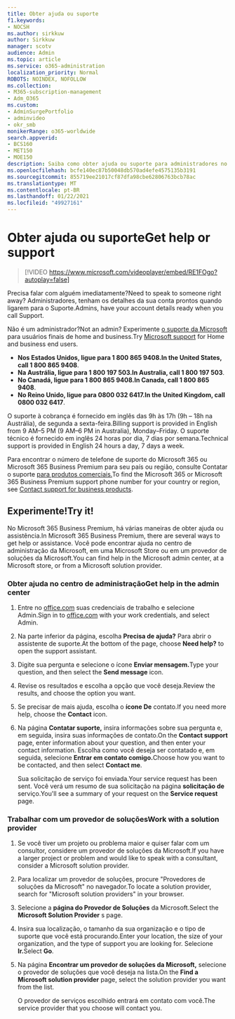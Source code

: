 ```yaml
---
title: Obter ajuda ou suporte
f1.keywords:
- NOCSH
ms.author: sirkkuw
author: Sirkkuw
manager: scotv
audience: Admin
ms.topic: article
ms.service: o365-administration
localization_priority: Normal
ROBOTS: NOINDEX, NOFOLLOW
ms.collection:
- M365-subscription-management
- Adm_O365
ms.custom:
- AdminSurgePortfolio
- adminvideo
- okr_smb
monikerRange: o365-worldwide
search.appverid:
- BCS160
- MET150
- MOE150
description: Saiba como obter ajuda ou suporte para administradores no Microsoft 365 Business Premium.
ms.openlocfilehash: bcfe140ec87b50048db570ad4efe4575135b3191
ms.sourcegitcommit: 855719ee21017cf87dfa98cbe62806763bcb78ac
ms.translationtype: MT
ms.contentlocale: pt-BR
ms.lasthandoff: 01/22/2021
ms.locfileid: "49927161"
---
```

# <a name="get-help-or-support"></a><span data-ttu-id="8958c-103">Obter ajuda ou suporte</span><span class="sxs-lookup"><span data-stu-id="8958c-103">Get help or support</span></span>

> [!VIDEO https://www.microsoft.com/videoplayer/embed/RE1FOgo?autoplay=false]

<span data-ttu-id="8958c-104">Precisa falar com alguém imediatamente?</span><span class="sxs-lookup"><span data-stu-id="8958c-104">Need to speak to someone right away?</span></span> <span data-ttu-id="8958c-105">Administradores, tenham os detalhes da sua conta prontos quando ligarem para o Suporte.</span><span class="sxs-lookup"><span data-stu-id="8958c-105">Admins, have your account details ready when you call Support.</span></span>

<span data-ttu-id="8958c-106">Não é um administrador?</span><span class="sxs-lookup"><span data-stu-id="8958c-106">Not an admin?</span></span> <span data-ttu-id="8958c-107">Experimente [o suporte da Microsoft](https://go.microsoft.com/fwlink/?linkid=860695) para usuários finais de home and business.</span><span class="sxs-lookup"><span data-stu-id="8958c-107">Try [Microsoft support](https://go.microsoft.com/fwlink/?linkid=860695) for Home and business end users.</span></span>

- <span data-ttu-id="8958c-108">**Nos Estados Unidos, ligue para 1 800 865 9408.**</span><span class="sxs-lookup"><span data-stu-id="8958c-108">**In the United States, call 1 800 865 9408**.</span></span>
- <span data-ttu-id="8958c-109">**Na Austrália, ligue para 1 800 197 503.**</span><span class="sxs-lookup"><span data-stu-id="8958c-109">**In Australia, call 1 800 197 503**.</span></span>
- <span data-ttu-id="8958c-110">**No Canadá, ligue para 1 800 865 9408.**</span><span class="sxs-lookup"><span data-stu-id="8958c-110">**In Canada, call 1 800 865 9408**.</span></span>
- <span data-ttu-id="8958c-111">**No Reino Unido, ligue para 0800 032 6417.**</span><span class="sxs-lookup"><span data-stu-id="8958c-111">**In the United Kingdom, call 0800 032 6417**.</span></span>

<span data-ttu-id="8958c-112">O suporte à cobrança é fornecido em inglês das 9h às 17h (9h – 18h na Austrália), de segunda a sexta-feira.</span><span class="sxs-lookup"><span data-stu-id="8958c-112">Billing support is provided in English from 9 AM–5 PM (9 AM–6 PM in Australia), Monday–Friday.</span></span>
<span data-ttu-id="8958c-113">O suporte técnico é fornecido em inglês 24 horas por dia, 7 dias por semana.</span><span class="sxs-lookup"><span data-stu-id="8958c-113">Technical support is provided in English 24 hours a day, 7 days a week.</span></span>

<span data-ttu-id="8958c-114">Para encontrar o número de telefone de suporte do Microsoft 365 ou Microsoft 365 Business Premium para seu país ou região, consulte Contatar o suporte [para produtos comerciais.](https://support.microsoft.com/office/32a17ca7-6fa0-4870-8a8d-e25ba4ccfd4b)</span><span class="sxs-lookup"><span data-stu-id="8958c-114">To find the Microsoft 365 or Microsoft 365 Business Premium support phone number for your country or region, see [Contact support for business products](https://support.microsoft.com/office/32a17ca7-6fa0-4870-8a8d-e25ba4ccfd4b).</span></span>

## <a name="try-it"></a><span data-ttu-id="8958c-115">Experimente!</span><span class="sxs-lookup"><span data-stu-id="8958c-115">Try it!</span></span>

<span data-ttu-id="8958c-116">No Microsoft 365 Business Premium, há várias maneiras de obter ajuda ou assistência.</span><span class="sxs-lookup"><span data-stu-id="8958c-116">In Microsoft 365 Business Premium, there are several ways to get help or assistance.</span></span> <span data-ttu-id="8958c-117">Você pode encontrar ajuda no centro de administração da Microsoft, em uma Microsoft Store ou em um provedor de soluções da Microsoft.</span><span class="sxs-lookup"><span data-stu-id="8958c-117">You can find help in the Microsoft admin center, at a Microsoft store, or from a Microsoft solution provider.</span></span>

### <a name="get-help-in-the-admin-center"></a><span data-ttu-id="8958c-118">Obter ajuda no centro de administração</span><span class="sxs-lookup"><span data-stu-id="8958c-118">Get help in the admin center</span></span>

1. <span data-ttu-id="8958c-119">Entre no [office.com](https://office.com) suas credenciais de trabalho e selecione Admin.</span><span class="sxs-lookup"><span data-stu-id="8958c-119">Sign in to [office.com](https://office.com) with your work credentials, and select Admin.</span></span>
1. <span data-ttu-id="8958c-120">Na parte inferior da página, escolha **Precisa de ajuda?** Para abrir o assistente de suporte.</span><span class="sxs-lookup"><span data-stu-id="8958c-120">At the bottom of the page, choose **Need help?** to open the support assistant.</span></span>
1. <span data-ttu-id="8958c-121">Digite sua pergunta e selecione o ícone **Enviar mensagem.**</span><span class="sxs-lookup"><span data-stu-id="8958c-121">Type your question, and then select the **Send message** icon.</span></span>
1. <span data-ttu-id="8958c-122">Revise os resultados e escolha a opção que você deseja.</span><span class="sxs-lookup"><span data-stu-id="8958c-122">Review the results, and choose the option you want.</span></span>
1. <span data-ttu-id="8958c-123">Se precisar de mais ajuda, escolha o **ícone De** contato.</span><span class="sxs-lookup"><span data-stu-id="8958c-123">If you need more help, choose the **Contact** icon.</span></span>
1. <span data-ttu-id="8958c-124">Na página **Contatar suporte,** insira informações sobre sua pergunta e, em seguida, insira suas informações de contato.</span><span class="sxs-lookup"><span data-stu-id="8958c-124">On the **Contact support** page, enter information about your question, and then enter your contact information.</span></span> <span data-ttu-id="8958c-125">Escolha como você deseja ser contatado e, em seguida, selecione **Entrar em contato comigo.**</span><span class="sxs-lookup"><span data-stu-id="8958c-125">Choose how you want to be contacted, and then select **Contact me**.</span></span>

    <span data-ttu-id="8958c-126">Sua solicitação de serviço foi enviada.</span><span class="sxs-lookup"><span data-stu-id="8958c-126">Your service request has been sent.</span></span> <span data-ttu-id="8958c-127">Você verá um resumo de sua solicitação na página **solicitação de** serviço.</span><span class="sxs-lookup"><span data-stu-id="8958c-127">You'll see a summary of your request on the **Service request** page.</span></span>

### <a name="work-with-a-solution-provider"></a><span data-ttu-id="8958c-128">Trabalhar com um provedor de soluções</span><span class="sxs-lookup"><span data-stu-id="8958c-128">Work with a solution provider</span></span>

1. <span data-ttu-id="8958c-129">Se você tiver um projeto ou problema maior e quiser falar com um consultor, considere um provedor de soluções da Microsoft.</span><span class="sxs-lookup"><span data-stu-id="8958c-129">If you have a larger project or problem and would like to speak with a consultant, consider a Microsoft solution provider.</span></span>
1. <span data-ttu-id="8958c-130">Para localizar um provedor de soluções, procure "Provedores de soluções da Microsoft" no navegador.</span><span class="sxs-lookup"><span data-stu-id="8958c-130">To locate a solution provider, search for "Microsoft solution providers" in your browser.</span></span>
1. <span data-ttu-id="8958c-131">Selecione a **página do Provedor de Soluções** da Microsoft.</span><span class="sxs-lookup"><span data-stu-id="8958c-131">Select the **Microsoft Solution Provider** s page.</span></span>
1. <span data-ttu-id="8958c-132">Insira sua localização, o tamanho da sua organização e o tipo de suporte que você está procurando.</span><span class="sxs-lookup"><span data-stu-id="8958c-132">Enter your location, the size of your organization, and the type of support you are looking for.</span></span> <span data-ttu-id="8958c-133">Selecione **Ir.**</span><span class="sxs-lookup"><span data-stu-id="8958c-133">Select **Go**.</span></span>
1. <span data-ttu-id="8958c-134">Na página **Encontrar um provedor de soluções da Microsoft,** selecione o provedor de soluções que você deseja na lista.</span><span class="sxs-lookup"><span data-stu-id="8958c-134">On the **Find a Microsoft solution provider** page, select the solution provider you want from the list.</span></span>

    <span data-ttu-id="8958c-135">O provedor de serviços escolhido entrará em contato com você.</span><span class="sxs-lookup"><span data-stu-id="8958c-135">The service provider that you choose will contact you.</span></span>